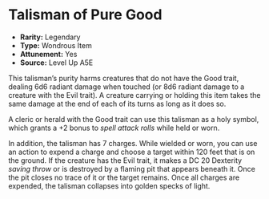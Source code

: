 
# Talisman of Pure Good

* **Rarity:** Legendary
* **Type:** Wondrous Item
* **Attunement:** Yes
* **Source:** Level Up A5E


This talisman’s purity harms creatures that do not have the Good trait, dealing 6d6 radiant damage when touched (or 8d6 radiant damage to a creature with the Evil trait). A creature carrying or holding this item takes the same damage at the end of each of its turns as long as it does so.

A cleric or herald with the Good trait can use this talisman as a holy symbol, which grants a +2 bonus to _spell attack rolls_  while held or worn.

In addition, the talisman has 7 charges. While wielded or worn, you can use an action to expend a charge and choose a target within 120 feet that is on the ground. If the creature has the Evil trait, it makes a DC 20 Dexterity _saving throw_  or is destroyed by a flaming pit that appears beneath it. Once the pit closes no trace of it or the target remains. Once all charges are expended, the talisman collapses into golden specks of light.
